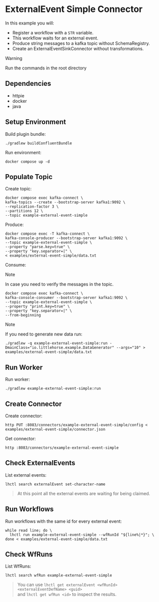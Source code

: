 # ExternalEvent Simple Connector

In this example you will:

- Register a workflow with a `STR` variable.
- This workflow waits for an external event.
- Produce string messages to a kafka topic without SchemaRegistry.
- Create an ExternalEventSinkConnector without transformations.

> [!WARNING]
> Run the commands in the root directory

## Dependencies

- httpie
- docker
- java

## Setup Environment

Build plugin bundle:

```shell
./gradlew buildConfluentBundle
```

Run environment:

```shell
docker compose up -d
```

## Populate Topic

Create topic:

```shell
docker compose exec kafka-connect \
kafka-topics --create --bootstrap-server kafka1:9092 \
--replication-factor 3 \
--partitions 12 \
--topic example-external-event-simple
```

Produce:

```shell
docker compose exec -T kafka-connect \
kafka-console-producer --bootstrap-server kafka1:9092 \
--topic example-external-event-simple \
--property "parse.key=true" \
--property "key.separator=|" \
< examples/external-event-simple/data.txt
```

Consume:

> [!NOTE]
> In case you need to verify the messages in the topic.

```shell
docker compose exec kafka-connect \
kafka-console-consumer --bootstrap-server kafka1:9092 \
--topic example-external-event-simple \
--property "print.key=true" \
--property "key.separator=|" \
--from-beginning
```

> [!NOTE]
> If you need to generate new data run:

```shell
./gradlew -q example-external-event-simple:run -DmainClass="io.littlehorse.example.DataGenerator" --args="10" > examples/external-event-simple/data.txt
```

## Run Worker

Run worker:

```shell
./gradlew example-external-event-simple:run
```

## Create Connector

Create connector:

```shell
http PUT :8083/connectors/example-external-event-simple/config < examples/external-event-simple/connector.json
```

Get connector:

```shell
http :8083/connectors/example-external-event-simple
```

## Check ExternalEvents

List external events:

```shell
lhctl search externalEvent set-character-name
```

> At this point all the external events are waiting for being claimed.

## Run Workflows

Run workflows with the same id for every external event:

```shell
while read line; do \
  lhctl run example-external-event-simple --wfRunId "${line%|*}"; \
done < examples/external-event-simple/data.txt
```

## Check WfRuns

List WfRuns:

```shell
lhctl search wfRun example-external-event-simple
```

> You can use `lhctl get externalEvent <wfRunId> <externalEventDefName> <guid>` \
> and `lhctl get wfRun <id>` to inspect the results.
